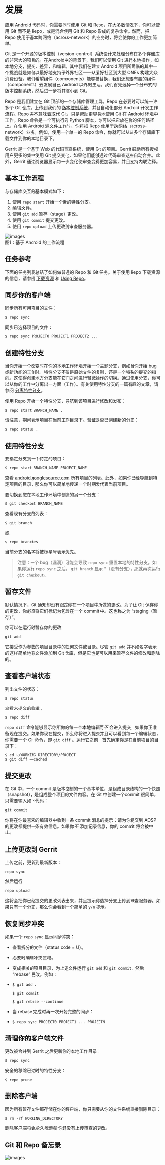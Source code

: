 # 发展

应用 Android 代码时，你需要同时使用 Git 和 Repo，在大多数情况下，你可以使用 Git 而不是 Repo，或是混合使用 Git 和 Repo 形成的复杂命令。然而，把 Repo 使用于基本跨网络（across-network）的业务时，将会使你的工作更加简单。  

Git 是一个开源的版本控制（version-control）系统设计来处理分布在多个存储库的非常大的项目的。在Android中的背景下，我们可以使用 Git 进行本地操作，如本地分支，提交，差异，和编辑。其中我们在建立 Android 项目所面临的其中一个挑战就是如何以最好地支持予外界社区——从爱好社区到大型 OMEs 构建大众消费设备。我们希望组件（components）能够被替换，我们还想要有趣的组件（components）去发展自己 Android 以外的生活。我们首先选择一个分布式的版本控制系统，然后进一步将其缩小到 Git。

Repo 是我们建立在 Git 顶部的一个存储库管理工具。Repo 在必要时可以统一许多个 Git 仓库，上传到我们的 [版本控制系统](https://android-review.googlesource.com/#/q/status:open)，并且自动化部分 Android 开发工作流程。Repo 并不意味着取代 Git，只是帮助更容易地使用 Git 在 Android 环境中工作。Repo 命令是一个可执行的 Python 脚本，你可以把它放在你的任何路径上。在使用 Android 源文件工作时，你将把 Repo 使用于跨网络（across-network）业务。例如，使用一个单一的 Repo 命令，你就可以从从多个存储库下载文件到你的本地目录下。

Gerrit 是一个基于 Web 的代码审查系统，使用 Git 的项目。Gerrit 鼓励所有授权用户更多的集中使用 Git 提交变化，如果他们能够通过代码审查这些自动合并。此外，Gerrit 通过浏览器显示每一步变化使审查变得更加容易，并且支持内联注释。

## 基本工作流程
与存储库交互的基本模式如下：

1. 使用 `repo start` 开始一个新的特性分支。
2. 编辑文件。
3. 使用 `git add` 暂存（stage）更改。
4. 使用 `git commit` 提交更改。
5. 使用 `repo upload` 上传更改到审查服务器。 

![images](https://raw.githubusercontent.com/ClearChan/android-source/master/images/developing1.png)  
图1：基于 Android 的工作流程

## 任务参考
下面的任务列表总结了如何做普通的 Repo 和 Git 任务。关于使用 Repo 下载资源的信息，请参阅 [下载资源](download-source.md) 和 [Using Repo](using-repo.md)。

## 同步你的客户端
同步所有可用项目的文件：  

    $ repo sync
 

同步已选择项目的文件：  

    $ repo sync PROJECT0 PROJECT1 PROJECT2 ...
 

## 创建特性分支
当你开始一个改变时在你的本地工作环境开始一个主题分支，例如当你开始 bug 或新功能的工作时。特性分支不仅是原始文件的复制，还是一个特殊的提交的指向。这使得创建地方分支能在它们之间进行轻微操作的切换。通过使用分支，你可以从你的工作中分离出一方面（工作）。有关使用特性分支的一篇有趣的文章，请参阅 [分离特性分支](https://www.kernel.org/pub/software/scm/git/docs/howto/separating-topic-branches.txt)。  

使用 Repo 开始一个特性分支，导航到该项目进行修改和发布：  

    $ repo start BRANCH_NAME .  

请注意，期间表示项目在当前工作目录下。验证是否已创建新的分支：  

    $ repo status .
  

## 使用特性分支
要指定分支到一个特定的项目：  

    $ repo start BRANCH_NAME PROJECT_NAME

查看 [android.googlesource.com](https://android.googlesource.com/) 所有项目的列表。此外，如果你已经导航到特定项目的目录，那么你可以简单地传递一个时期爱代表当前项目。  

要切换到您在本地工作环境中创造的另一个分支：  

    $ git checkout BRANCH_NAME

查看现有分支的列表：  

    $ git branch

或  

    $ repo branches

当前分支的名字将被标星号表示优先。

>注意：一个 bug（漏洞）可能会导致 `repo sync` 重置本地的特性分支。如果你运行 `repo sync` 之后， `git branch` 显示 *（没有分支），那就再次运行 `git checkout`。

## 暂存文件
默认情况下，Git 通知却没有跟踪你在一个项目中所做的更改。为了让 Git  保存你的更改，你必须将它们标记为包含在一个 commit 中。这也称之为 “staging（暂存）”。  

你可以在运行时暂存你的更改

    git add

它接受作为参数的项目目录中的任何文件或目录。尽管 `git add` 并不如名字表示的这样简单地将文件添加到 Git 仓库，但是它也是可以用来暂存文件的修改和删除的。  

## 查看客户端状态
列出文件的状态：  

    $ repo status

查看未提交的编辑：  

    $ repo diff  

 `repo diff` 命令能够显示你所做的每一个本地编辑而*不* 会进入提交，如果你正准备现在提交。如果你现在提交，那么你将进入提交并且可以看到每一个编辑状态，你需要一个 Git 命令，即 `git diff` 。运行它之前，首先确定你是在当前项目的目录下：  

    $ cd ~/WORKING_DIRECTORY/PROJECT  
    $ git diff ——cached

## 提交更改
在 Git 中，一个 commit 是版本控制的一个基本单位，是组成目录结构的一个快照（snapshot），是组成整个项目的文件内容。在 Git 中创建一个commit 很简单，只需要输入如下代码：  

    git commit

你将在你最喜欢的编辑器中收到一条 commit 消息的提示；请为你提交到 AOSP 的更改都提供一条有效信息。如果你*不* 添加记录信息，你的 commit 将会被中止。

## 上传更改到 Gerrit 
上传之前，更新到最新版本：

    repo sync  

然后运行

    repo upload

这将会把你已经提交的更改列表出来，并且提示你选择分支上传到审查服务器。如果只有一个分支，那么你会看到一个简单的 `y/n` 提示。

## 恢复同步冲突
如果一个 `repo sync` 显示同步冲突：

-  查看拆分的文件（status code = U）。
-  必要时编辑冲突区域。
-  变成相关的项目目录，为上述文件运行 `git add` 和 `git commit`，然后 “rebase” 更改。例如：

 -        
    ```
    $ git add .  
    ```  
    ```     
    $ git commit  
    ```  
    ```    
    $ git rebase --continue  
    ```   
- 当 rebase 完成时再一次开始完整的同步：

 -   
    ```  
    $ repo sync PROJECT0 PROJECT1 ... PROJECTN
    ```

## 清理你的客户端文件
更改被合并到 Gerrit 之后更新你的本地工作目录：

    $ repo sync

安全的移除已过时的特性分支：

    $ repo prune

## 删除客户端
因为所有暂存文件都存储在你的客户端，你只需要从你的文件系统直接删除目录：

    $ rm -rf WORKING_DIRECTORY

删除客户端将会*永久地删除* 你还没有上传审查的更改。

## Git 和 Repo 备忘录
![images](https://raw.githubusercontent.com/ClearChan/android-source/master/images/developing2.png)




